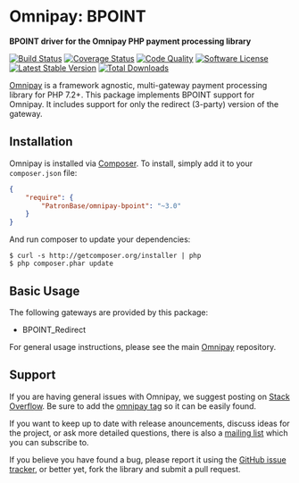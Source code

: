 # Omnipay: BPOINT

**BPOINT driver for the Omnipay PHP payment processing library**

[![Build Status](https://github.com/PatronBase/omnipay-bpoint/actions/workflows/phpunit.yml/badge.svg?branch=master)](https://github.com/PatronBase/omnipay-bpoint/actions)
[![Coverage Status](https://img.shields.io/scrutinizer/coverage/g/PatronBase/omnipay-bpoint.svg?style=flat)](https://scrutinizer-ci.com/g/PatronBase/omnipay-bpoint/code-structure)
[![Code Quality](https://img.shields.io/scrutinizer/g/PatronBase/omnipay-bpoint.svg?style=flat)](https://scrutinizer-ci.com/g/PatronBase/omnipay-bpoint/?branch=master)
[![Software License](https://img.shields.io/badge/license-MIT-brightgreen.svg?style=flat)](LICENSE.md)
[![Latest Stable Version](https://poser.pugx.org/PatronBase/omnipay-bpoint/version.png)](https://packagist.org/packages/patronbase/omnipay-bpoint)
[![Total Downloads](https://poser.pugx.org/patronbase/omnipay-bpoint/d/total.png)](https://packagist.org/packages/patronbase/omnipay-bpoint)


[Omnipay](https://github.com/thephpleague/omnipay) is a framework agnostic, multi-gateway payment
processing library for PHP 7.2+. This package implements BPOINT support for Omnipay. It includes
support for only the redirect (3-party) version of the gateway.

## Installation

Omnipay is installed via [Composer](http://getcomposer.org/). To install, simply add it
to your `composer.json` file:

```json
{
    "require": {
        "PatronBase/omnipay-bpoint": "~3.0"
    }
}
```

And run composer to update your dependencies:

    $ curl -s http://getcomposer.org/installer | php
    $ php composer.phar update

## Basic Usage

The following gateways are provided by this package:

* BPOINT_Redirect

For general usage instructions, please see the main [Omnipay](https://github.com/thephpleague/omnipay)
repository.

## Support

If you are having general issues with Omnipay, we suggest posting on
[Stack Overflow](http://stackoverflow.com/). Be sure to add the
[omnipay tag](http://stackoverflow.com/questions/tagged/omnipay) so it can be easily found.

If you want to keep up to date with release anouncements, discuss ideas for the project,
or ask more detailed questions, there is also a [mailing list](https://groups.google.com/forum/#!forum/omnipay) which
you can subscribe to.

If you believe you have found a bug, please report it using the [GitHub issue tracker](https://github.com/PatronBase/omnipay-bpoint/issues),
or better yet, fork the library and submit a pull request.
